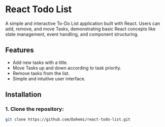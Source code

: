 # React Todo List

A simple and interactive To-Do List application built with React. Users can add, remove, and move Tasks, demonstrating basic React concepts like state management, event handling, and component structuring.

## Features

- Add new tasks with a title.
- Move Tasks up and down according to task priority.
- Remove tasks from the list.
- Simple and intuitive user interface.

## Installation

### 1. Clone the repository:

```bash
git clone https://github.com/Dahemi/react-todo-list.git



